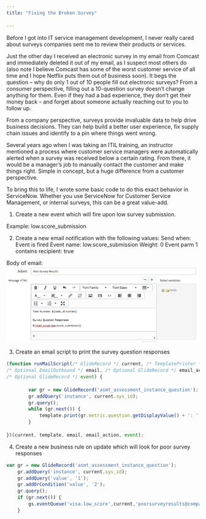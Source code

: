 ```yaml
---
title: "Fixing the Broken Survey"

---
```


Before I got into IT service management development, I never really cared about surveys companies sent me to review their products or services.  

Just the other day I received an electronic survey in my email from Comcast and immediately deleted it out of my email, as I suspect most others do (also note I believe Comcast has some of the worst customer service of all time and I hope Netflix puts them out of business soon).  It begs the question – why do only 1 out of 10 people fill out electronic surveys?  From a consumer perspective, filling out a 10-question survey doesn’t change anything for them.  Even if they had a bad experience, they don’t get their money back – and forget about someone actually reaching out to you to follow up.

From a company perspective, surveys provide invaluable data to help drive business decisions.  They can help build a better user experience, fix supply chain issues and identify to a pin where things went wrong.

Several years ago when I was taking an ITIL training, an instructor mentioned a process where customer service managers were automatically alerted when a survey was received below a certain rating.  From there, it would be a manager’s job to manually contact the customer and make things right.  Simple in concept, but a huge difference from a customer perspective.

To bring this to life, I wrote some basic code to do this exact behavior in ServiceNow.  Whether you use ServiceNow for Customer Service Management, or internal surveys, this can be a great value-add.

1.  Create a new event which will fire upon low survey submission.
 
Example: low.score_submission

2.  Create a new email notification with the following values:
Send when: Event is fired
Event name: low.score_submission
Weight: 0
Event parm 1 contains recipient: true

Body of email:
<a href="/assets/images/hr portal.png"><img src="/assets/images/Screen Shot 2018-08-24 at 7.36.34 PM.png"></a>

3.  Create an email script to print the survey question responses

```javascript
(function runMailScript(/* GlideRecord */ current, /* TemplatePrinter */ template,
/* Optional EmailOutbound */ email, /* Optional GlideRecord */ email_action,
/* Optional GlideRecord */ event) {

		var gr = new GlideRecord('asmt_assessment_instance_question');
		gr.addQuery('instance', current.sys_id);
		gr.query();
		while (gr.next()) {
			template.print(gr.metric.question.getDisplayValue() + ': ' + gr.value.getDisplayValue() + "\n");
		}
		
})(current, template, email, email_action, event);
```

4.  Create a new business rule on update which will look for poor survey responses

```javascript
var gr = new GlideRecord('asmt_assessment_instance_question');
	gr.addQuery('instance', current.sys_id);
	gr.addQuery('value', '1');
	gr.addOrCondition('value', '2');
	gr.query();
	if (gr.next()) {
		gs.eventQueue('visa.low_score',current,'poorsurveyresults@company.com',gs.getUserName());
	}
```

